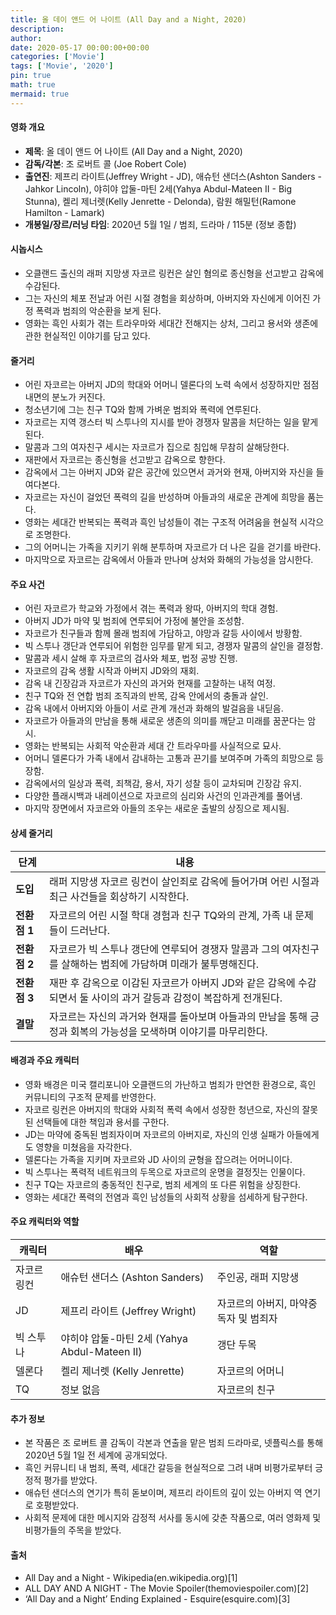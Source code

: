 ```yaml
---
title: 올 데이 앤드 어 나이트 (All Day and a Night, 2020)
description: 
author: 
date: 2020-05-17 00:00:00+00:00
categories: ['Movie']
tags: ['Movie', '2020']
pin: true
math: true
mermaid: true
---
```

#### 영화 개요

- **제목**: 올 데이 앤드 어 나이트 (All Day and a Night, 2020)  
- **감독/각본**: 조 로버트 콜 (Joe Robert Cole)  
- **출연진**: 제프리 라이트(Jeffrey Wright - JD), 애슈턴 샌더스(Ashton Sanders - Jahkor Lincoln), 야히야 압둘-마틴 2세(Yahya Abdul-Mateen II - Big Stunna), 켈리 제너렛(Kelly Jenrette - Delonda), 람원 해밀턴(Ramone Hamilton - Lamark)  
- **개봉일/장르/러닝 타임**: 2020년 5월 1일 / 범죄, 드라마 / 115분 (정보 종합)  

#### 시놉시스

- 오클랜드 출신의 래퍼 지망생 자코르 링컨은 살인 혐의로 종신형을 선고받고 감옥에 수감된다.  
- 그는 자신의 체포 전날과 어린 시절 경험을 회상하며, 아버지와 자신에게 이어진 가정 폭력과 범죄의 악순환을 보게 된다.  
- 영화는 흑인 사회가 겪는 트라우마와 세대간 전해지는 상처, 그리고 용서와 생존에 관한 현실적인 이야기를 담고 있다.  

#### 줄거리

- 어린 자코르는 아버지 JD의 학대와 어머니 델론다의 노력 속에서 성장하지만 점점 내면의 분노가 커진다.  
- 청소년기에 그는 친구 TQ와 함께 가벼운 범죄와 폭력에 연루된다.  
- 자코르는 지역 갱스터 빅 스투나의 지시를 받아 경쟁자 말콤을 처단하는 일을 맡게 된다.  
- 말콤과 그의 여자친구 세시는 자코르가 집으로 침입해 무참히 살해당한다.  
- 재판에서 자코르는 종신형을 선고받고 감옥으로 향한다.  
- 감옥에서 그는 아버지 JD와 같은 공간에 있으면서 과거와 현재, 아버지와 자신을 들여다본다.  
- 자코르는 자신이 걸었던 폭력의 길을 반성하며 아들과의 새로운 관계에 희망을 품는다.  
- 영화는 세대간 반복되는 폭력과 흑인 남성들이 겪는 구조적 어려움을 현실적 시각으로 조명한다.  
- 그의 어머니는 가족을 지키기 위해 분투하며 자코르가 더 나은 길을 걷기를 바란다.  
- 마지막으로 자코르는 감옥에서 아들과 만나며 상처와 화해의 가능성을 암시한다.  

#### 주요 사건

- 어린 자코르가 학교와 가정에서 겪는 폭력과 왕따, 아버지의 학대 경험.  
- 아버지 JD가 마약 및 범죄에 연루되어 가정에 불안을 조성함.  
- 자코르가 친구들과 함께 몰래 범죄에 가담하고, 야망과 갈등 사이에서 방황함.  
- 빅 스투나 갱단과 연루되어 위험한 임무를 맡게 되고, 경쟁자 말콤의 살인을 결정함.  
- 말콤과 세시 살해 후 자코르의 검사와 체포, 법정 공방 진행.  
- 자코르의 감옥 생활 시작과 아버지 JD와의 재회.  
- 감옥 내 긴장감과 자코르가 자신의 과거와 현재를 고찰하는 내적 여정.  
- 친구 TQ와 전 연합 범죄 조직과의 반목, 감옥 안에서의 충돌과 살인.  
- 감옥 내에서 아버지와 아들이 서로 관계 개선과 화해의 발걸음을 내딛음.  
- 자코르가 아들과의 만남을 통해 새로운 생존의 의미를 깨닫고 미래를 꿈꾼다는 암시.  
- 영화는 반복되는 사회적 악순환과 세대 간 트라우마를 사실적으로 묘사.  
- 어머니 델론다가 가족 내에서 감내하는 고통과 끈기를 보여주며 가족의 희망으로 등장함.  
- 감옥에서의 일상과 폭력, 죄책감, 용서, 자기 성찰 등이 교차되며 긴장감 유지.  
- 다양한 플래시백과 내레이션으로 자코르의 심리와 사건의 인과관계를 풀어냄.  
- 마지막 장면에서 자코르와 아들의 조우는 새로운 출발의 상징으로 제시됨.  

#### 상세 줄거리

| **단계**   | **내용**                                                                                                               |
|------------|------------------------------------------------------------------------------------------------------------------------|
| **도입**  | 래퍼 지망생 자코르 링컨이 살인죄로 감옥에 들어가며 어린 시절과 최근 사건들을 회상하기 시작한다.                                                            |
| **전환점 1** | 자코르의 어린 시절 학대 경험과 친구 TQ와의 관계, 가족 내 문제들이 드러난다.                                                                                   |
| **전환점 2** | 자코르가 빅 스투나 갱단에 연루되어 경쟁자 말콤과 그의 여자친구를 살해하는 범죄에 가담하며 미래가 불투명해진다.                                                    |
| **전환점 3** | 재판 후 감옥으로 이감된 자코르가 아버지 JD와 같은 감옥에 수감되면서 둘 사이의 과거 갈등과 감정이 복잡하게 전개된다.                                              |
| **결말**   | 자코르는 자신의 과거와 현재를 돌아보며 아들과의 만남을 통해 긍정과 회복의 가능성을 모색하며 이야기를 마무리한다.                                                    |

#### 배경과 주요 캐릭터

- 영화 배경은 미국 캘리포니아 오클랜드의 가난하고 범죄가 만연한 환경으로, 흑인 커뮤니티의 구조적 문제를 반영한다.  
- 자코르 링컨은 아버지의 학대와 사회적 폭력 속에서 성장한 청년으로, 자신의 잘못된 선택들에 대한 책임과 용서를 구한다.  
- JD는 마약에 중독된 범죄자이며 자코르의 아버지로, 자신의 인생 실패가 아들에게도 영향을 미쳤음을 자각한다.  
- 델론다는 가족을 지키며 자코르와 JD 사이의 균형을 잡으려는 어머니이다.  
- 빅 스투나는 폭력적 네트워크의 두목으로 자코르의 운명을 결정짓는 인물이다.  
- 친구 TQ는 자코르의 충동적인 친구로, 범죄 세계의 또 다른 위험을 상징한다.  
- 영화는 세대간 폭력의 전염과 흑인 남성들의 사회적 상황을 섬세하게 탐구한다.  

#### 주요 캐릭터와 역할

| **캐릭터**     | **배우**                | **역할**                          |
|----------------|-------------------------|---------------------------------|
| 자코르 링컨    | 애슈턴 샌더스 (Ashton Sanders)     | 주인공, 래퍼 지망생                |
| JD            | 제프리 라이트 (Jeffrey Wright)    | 자코르의 아버지, 마약중독자 및 범죄자   |
| 빅 스투나      | 야히야 압둘-마틴 2세 (Yahya Abdul-Mateen II) | 갱단 두목                        |
| 델론다         | 켈리 제너렛 (Kelly Jenrette)       | 자코르의 어머니                   |
| TQ            | 정보 없음                   | 자코르의 친구                    |

#### 추가 정보

- 본 작품은 조 로버트 콜 감독이 각본과 연출을 맡은 범죄 드라마로, 넷플릭스를 통해 2020년 5월 1일 전 세계에 공개되었다.  
- 흑인 커뮤니티 내 범죄, 폭력, 세대간 갈등을 현실적으로 그려 내며 비평가로부터 긍정적 평가를 받았다.  
- 애슈턴 샌더스의 연기가 특히 돋보이며, 제프리 라이트의 깊이 있는 아버지 역 연기로 호평받았다.  
- 사회적 문제에 대한 메시지와 감정적 서사를 동시에 갖춘 작품으로, 여러 영화제 및 비평가들의 주목을 받았다.  

#### 출처

- All Day and a Night - Wikipedia(en.wikipedia.org)[1]  
- ALL DAY AND A NIGHT - The Movie Spoiler(themoviespoiler.com)[2]  
- ‘All Day and a Night’ Ending Explained - Esquire(esquire.com)[3]
